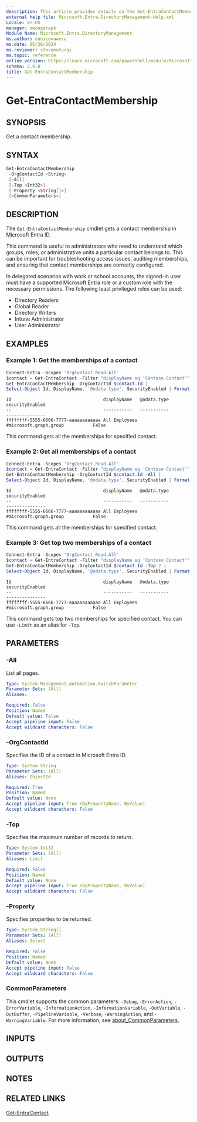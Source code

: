 ```yaml
---
description: This article provides details on the Get-EntraContactMembership command.
external help file: Microsoft.Entra.DirectoryManagement-Help.xml
Locale: en-US
manager: mwongerapk
Module Name: Microsoft.Entra.DirectoryManagement
ms.author: eunicewaweru
ms.date: 06/26/2024
ms.reviewer: stevemutungi
ms.topic: reference
online version: https://learn.microsoft.com/powershell/module/Microsoft.Entra.DirectoryManagement/Get-EntraContactMembership
schema: 2.0.0
title: Get-EntraContactMembership
---
```


# Get-EntraContactMembership

## SYNOPSIS

Get a contact membership.

## SYNTAX

```powershell
Get-EntraContactMembership
 -OrgContactId <String>
 [-All]
 [-Top <Int32>]
 [-Property <String[]>]
 [<CommonParameters>]
```

## DESCRIPTION

The `Get-EntraContactMembership` cmdlet gets a contact membership in Microsoft Entra ID.

This command is useful to administrators who need to understand which groups, roles, or administrative units a particular contact belongs to. This can be important for troubleshooting access issues, auditing memberships, and ensuring that contact memberships are correctly configured.

In delegated scenarios with work or school accounts, the signed-in user must have a supported Microsoft Entra role or a custom role with the necessary permissions. The following least privileged roles can be used:

- Directory Readers
- Global Reader
- Directory Writers
- Intune Administrator
- User Administrator

## EXAMPLES

### Example 1: Get the memberships of a contact

```powershell
Connect-Entra -Scopes 'OrgContact.Read.All'
$contact = Get-EntraContact -Filter "displayName eq 'Contoso Contact'"
Get-EntraContactMembership -OrgContactId $contact.Id |
Select-Object Id, DisplayName, '@odata.type', SecurityEnabled | Format-Table -AutoSize
```

```Output
Id                                   displayName   @odata.type            securityEnabled
--                                   -----------   -----------            ---------------
ffffffff-5555-6666-7777-aaaaaaaaaaaa All Employees #microsoft.graph.group           False
```

This command gets all the memberships for specified contact.

### Example 2: Get all memberships of a contact

```powershell
Connect-Entra -Scopes 'OrgContact.Read.All'
$contact = Get-EntraContact -Filter "displayName eq 'Contoso Contact'"
Get-EntraContactMembership -OrgContactId $contact.Id -All |
Select-Object Id, DisplayName, '@odata.type', SecurityEnabled | Format-Table -AutoSize
```

```Output
Id                                   displayName   @odata.type            securityEnabled
--                                   -----------   -----------            ---------------
ffffffff-5555-6666-7777-aaaaaaaaaaaa All Employees #microsoft.graph.group           False
```

This command gets all the memberships for specified contact.

### Example 3: Get top two memberships of a contact

```powershell
Connect-Entra -Scopes 'OrgContact.Read.All'
$contact = Get-EntraContact -Filter "displayName eq 'Contoso Contact'"
Get-EntraContactMembership -OrgContactId $contact.Id -Top 2 |
Select-Object Id, DisplayName, '@odata.type', SecurityEnabled | Format-Table -AutoSize
```

```Output
Id                                   displayName   @odata.type            securityEnabled
--                                   -----------   -----------            ---------------
ffffffff-5555-6666-7777-aaaaaaaaaaaa All Employees #microsoft.graph.group           False
```

This command gets top two memberships for specified contact. You can use `-Limit` as an alias for `-Top`.

## PARAMETERS

### -All

List all pages.

```yaml
Type: System.Management.Automation.SwitchParameter
Parameter Sets: (All)
Aliases:

Required: False
Position: Named
Default value: False
Accept pipeline input: False
Accept wildcard characters: False
```

### -OrgContactId

Specifies the ID of a contact in Microsoft Entra ID.

```yaml
Type: System.String
Parameter Sets: (All)
Aliases: ObjectId

Required: True
Position: Named
Default value: None
Accept pipeline input: True (ByPropertyName, ByValue)
Accept wildcard characters: False
```

### -Top

Specifies the maximum number of records to return.

```yaml
Type: System.Int32
Parameter Sets: (All)
Aliases: Limit

Required: False
Position: Named
Default value: None
Accept pipeline input: True (ByPropertyName, ByValue)
Accept wildcard characters: False
```

### -Property

Specifies properties to be returned.

```yaml
Type: System.String[]
Parameter Sets: (All)
Aliases: Select

Required: False
Position: Named
Default value: None
Accept pipeline input: False
Accept wildcard characters: False
```

### CommonParameters

This cmdlet supports the common parameters: `-Debug`, `-ErrorAction`, `-ErrorVariable`, `-InformationAction`, `-InformationVariable`, `-OutVariable`, `-OutBuffer`, `-PipelineVariable`, `-Verbose`, `-WarningAction`, and `-WarningVariable`. For more information, see [about_CommonParameters](https://go.microsoft.com/fwlink/?LinkID=113216).

## INPUTS

## OUTPUTS

## NOTES

## RELATED LINKS

[Get-EntraContact](Get-EntraContact.md)
